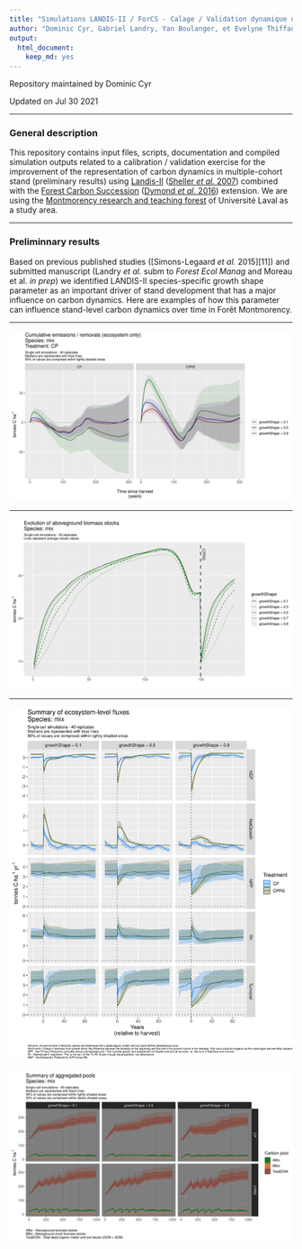```yaml
---
title: "Simulations LANDIS-II / ForCS - Calage / Validation dynamique du carbone"
author: "Dominic Cyr, Gabriel Landry, Yan Boulanger, et Evelyne Thiffault"
output: 
  html_document: 
    keep_md: yes
---
```


Repository maintained by Dominic Cyr

Updated on Jul 30 2021

-------

### General description

This repository contains input files, scripts, documentation and compiled simulation outputs related to a calibration / validation exercise for the improvement of the representation of carbon dynamics in multiple-cohort stand (preliminary results) using [Landis-II][01] ([Sheller _et al._ 2007][02]) combined with the [Forest Carbon Succession][03] ([Dymond _et al._ 2016][04]) extension. We are using the [Montmorency research and teaching forest][05] of Université Laval as a study area.

[01]: http://www.landis-ii.org/
[02]: http://www.sciencedirect.com/science/article/pii/S0304380006004893
[03]: https://landis-ii-foundation.github.io/Extension-ForCS-Succession/
[04]: https://bg.copernicus.org/articles/13/1933/2016/
[05]: https://www.foretmontmorency.ca/en/


-----------

### Preliminnary results

Based on previous published studies ([Simons-Legaard _et al._ 2015][11]) and submitted manuscript (Landry _et al._ subm to _Forest Ecol Manag_ and Moreau et al. _in prep_) we identified LANDIS-II species-specific growth shape parameter as an important driver of stand development that has a major influence on carbon dynamics. Here are examples of how this parameter can influence stand-level carbon dynamics over time in Forêt Montmorency.


[01]: http://dx.doi.org/10.1016/j.ecolmodel.2015.06.033 


-----------

![](figures/cumulEmissions_ForMont_test_mix.png)

-----------


![](figures/AGB_Summary_ForMont_test_mix.png)


-----------



![](figures/fluxes_Summary_ForMont_test_mix.png)


![](figures/pools_Summary_ForMont_test_mix.png)


